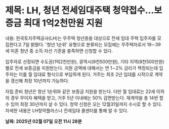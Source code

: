 # **제목: LH, 청년 전세임대주택 청약접수…보증금 최대 1억2천만원 지원**

  내용: 한국토지주택공사(LH)는 무주택 청년층을 대상으로 전세 임대 주택 입주자를 모집한다고 7일 밝혔다. '청년 1순위' 유형으로 분류되는 모집에는 무주택자로서 19∼39세 미혼 청년 중 소득·자산 기준을 충족하면 신청할 수 있다.

입주자로 선정되면 수도권(1억2천만원), 광역시(9천500만원), 기타 지역(8천500만원)별로 전세 보증금을 지원받는다. 지원 금액에 대해서는 연 1∼2% 금리가 책정되는데 입주자는 이를 월 임대료 형식으로 부담하게 된다. 거주는 최초 2년 임대를 시작으로 계약을 갱신해 최장 10년까지 가능하다.

자립 준비 청년은 청년 1순위와 같은 보증금 지원을 받는다. 다만 월 임대료는 22세 이하의 경우 무이자 혜택을 받고, 거주 5년 이내에는 50% 감면받는다. 재계약을 총 14번 할 수 있어 최장 30년까지 살 수 있다. 청약 신청은 오는 12월31일까지 수시로 할 수 있다. 자세한 내용은 LH청약플러스나 전세임대 콜센터를 통해 알 수 있다.

  **날짜: 2025년 02월 07일 오전 11시 28분**